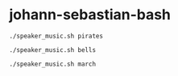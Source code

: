 # johann-sebastian-bash

```
./speaker_music.sh pirates
```

```
./speaker_music.sh bells
```

```
./speaker_music.sh march
```
